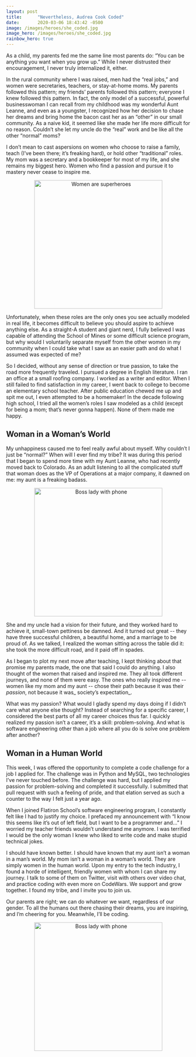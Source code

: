 ```yaml
---
layout: post
title:      "Nevertheless, Audrea Cook Coded"
date:       2020-03-06 18:43:42 -0500
image: /images/heroes/she_coded.jpg
image_hero: /images/heroes/she_coded.jpg
rainbow_hero: true
---
```



As a child, my parents fed me the same line most parents do: “You can be anything you want when you grow up.” While I never distrusted their encouragement, I never truly internalized it, either.

In the rural community where I was raised, men had the “real jobs,” and women were secretaries, teachers, or stay-at-home moms. My parents followed this pattern; my friends’ parents followed this pattern; everyone I knew followed this pattern. In fact, the only model of a successful, powerful businesswoman I can recall from my childhood was my wonderful Aunt Leanne, and even as a youngster, I recognized how her decision to chase her dreams and bring home the bacon cast her as an “other” in our small community. As a naive kid, it seemed like she made her life more difficult for no reason. Couldn’t she let my uncle do the “real” work and be like all the other “normal” moms?

I don’t mean to cast aspersions on women who choose to raise a family, teach (I’ve been there; it’s freaking hard), or hold other “traditional” roles. My mom was a secretary and a bookkeeper for most of my life, and she remains my biggest hero. Women who find a passion and pursue it to mastery never cease to inspire me.

<center>
<img width='350' src='https://media.giphy.com/media/l2JhtysmRGeYBg2xG/source.gif' alt="Women are superheroes"/>
</center>

Unfortunately, when these roles are the only ones you see actually modeled in real life, it becomes difficult to believe you should aspire to achieve anything else. As a straight-A student and giant nerd, I fully believed I was capable of attending the School of Mines or some difficult science program, but why would I voluntarily separate myself from the other women in my community when I could take what I saw as an easier path and do what I assumed was expected of me?

So I decided, without any sense of direction or true passion, to take the road more frequently traveled. I pursued a degree in English literature. I ran an office at a small roofing company. I worked as a writer and editor. When I still failed to find satisfaction in my career, I went back to college to become an elementary school teacher. After public education chewed me up and spit me out, I even attempted to be a homemaker! In the decade following high school, I tried all the women’s roles I saw modeled as a child (except for being a mom; that’s never gonna happen). None of them made me happy.


## Woman in a Woman’s World

My unhappiness caused me to feel really awful about myself. Why couldn’t I just be “normal?” When will I ever find my tribe? It was during this period that I began to spend more time with my Aunt Leanne, who had recently moved back to Colorado. As an adult listening to all the complicated stuff that woman does as the VP of Operations at a major company, it dawned on me: my aunt is a freaking badass.

<center>
<img width='350' src='https://media.giphy.com/media/d7na8xL5VKPTq5XWeY/source.gif' alt="Boss lady with phone"/>
</center>

She and my uncle had a vision for their future, and they worked hard to achieve it, small-town pettiness be damned. And it turned out great -- they have three successful children, a beautiful home, and a marriage to be proud of. As we talked, I realized the woman sitting across the table did it: she took the more difficult road, and it paid off in spades.

As I began to plot my next move after teaching, I kept thinking about that promise my parents made, the one that said I could do anything. I also thought of the women that raised and inspired me. They all took different journeys, and none of them were easy. The ones who really inspired me -- women like my mom and my aunt -- chose their path because it was their _passion_, not because it was_ society’s expectation_.

What was my passion? What would I gladly spend my days doing if I didn’t care what anyone else thought? Instead of searching for a specific career, I considered the best parts of all my career choices thus far. I quickly realized my passion isn’t a career, it’s a skill: problem-solving. And what is software engineering other than a job where all you do is solve one problem after another?


## Woman in a Human World

This week, I was offered the opportunity to complete a code challenge for a job I applied for. The challenge was in Python and MySQL, two technologies I’ve never touched before. The challenge was hard, but I applied my passion for problem-solving and completed it successfully. I submitted that pull request with such a feeling of pride, and that elation served as such a counter to the way I felt just a year ago.

When I joined Flatiron School’s software engineering program, I constantly felt like I had to justify my choice. I prefaced my announcement with “I know this seems like it’s out of left field, but I want to be a programmer and…” I worried my teacher friends wouldn’t understand me anymore. I was terrified I would be the only woman I knew who liked to write code and make stupid technical jokes.

I should have known better. I should have known that my aunt isn’t a woman in a man’s world. My mom isn’t a woman in a woman’s world. They are simply women in the human world. Upon my entry to the tech industry, I found a horde of intelligent, friendly women with whom I can share my journey. I talk to some of them on Twitter, visit with others over video chat, and practice coding with even more on CodeWars. We support and grow together. I found my tribe, and I invite you to join us.

Our parents are right; we can do whatever we want, regardless of our gender. To all the humans out there chasing their dreams, you are inspiring, and I’m cheering for you. Meanwhile, I’ll be coding.

<center>
<img width='350' src='https://media.giphy.com/media/26gs7m3jLKEAY0shO/source.gif' alt="Boss lady with phone"/>
</center>
